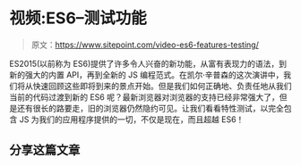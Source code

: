 # 视频:ES6–测试功能

> 原文：<https://www.sitepoint.com/video-es6-features-testing/>

ES2015(以前称为 ES6)提供了许多令人兴奋的新功能，从富有表现力的语法，到新的强大的内置 API，再到全新的 JS 编程范式。在凯尔·辛普森的这次演讲中，我们将从快速回顾这些即将到来的景点开始。但是我们如何正确地、负责任地从我们当前的代码过渡到新的 ES6 呢？最新浏览器对浏览器的支持已经非常强大了，但是还有很长的路要走，旧的浏览器仍然隐约可见。让我们看看特性测试，以完全包含 JS 为我们的应用程序提供的一切，不仅是现在，而且超越 ES6！

## 分享这篇文章